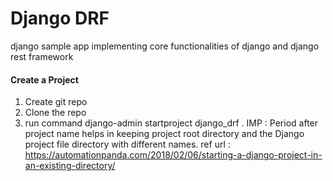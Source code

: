 # Django DRF
django sample app implementing core functionalities of django and django rest framework

#### Create a Project
1. Create git repo
2. Clone the repo
3. run command django-admin startproject django_drf .
IMP : Period after project name helps in keeping project root directory and the Django project file directory with different
      names.
      ref url : https://automationpanda.com/2018/02/06/starting-a-django-project-in-an-existing-directory/




